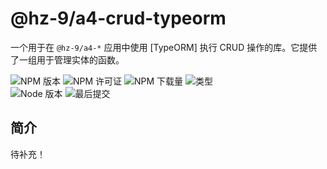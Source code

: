 # @hz-9/a4-crud-typeorm

一个用于在 `@hz-9/a4-*` 应用中使用 [TypeORM] 执行 CRUD 操作的库。它提供了一组用于管理实体的函数。

![NPM 版本][npm-version-url] ![NPM 许可证][npm-license-url] ![NPM 下载量][npm-downloads-url] ![类型][types-url]
<br /> ![Node 版本][node-version-url] ![最后提交][last-commit-url]

[npm-version-url]: https://badgen.net/npm/v/@hz-9/a4-crud-typeorm
[npm-license-url]: https://badgen.net/npm/license/@hz-9/a4-crud-typeorm
[npm-downloads-url]: https://badgen.net/npm/dt/@hz-9/a4-crud-typeorm
[types-url]: https://badgen.net/npm/types/@hz-9/a4-crud-typeorm
[node-version-url]: https://badgen.net/npm/node/@hz-9/a4-crud-typeorm
[last-commit-url]: https://badgen.net/github/last-commit/hz-9/a4

## 简介

待补充！
<!-- TODO -->
